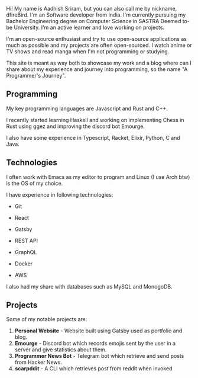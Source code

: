 Hi! My name is Aadhish Sriram, but you can also call me by nickname, dfireBird.
I'm an Software developer from India. I'm currently pursuing my Bachelor
Engineering degree on Computer Science in SASTRA Deemed to-be University.
I'm an active learner and love working on projects.

I'm an open-source enthusiast and try to use open-source applications as much as
possible and my projects are often open-sourced. I watch anime or TV shows and
read manga when I'm not programming or studying.

This site is meant as way both to showcase my work and a blog where can I share
about my experience and journey into programming, so the name "A Programmer's
Journey".

## Programming

My key programming languages are Javascript and Rust and C++.

I recently started learning Haskell and working on implementing Chess
in Rust using ggez and improving the discord bot Emourge.

I also have some experience in Typescript, Racket, Elixir, Python, C and Java.

## Technologies

I often work with Emacs as my editor to program and Linux (I use Arch btw) is 
the OS of my choice.

I have experience in following technologies:

* Git

* React

* Gatsby

* REST API

* GraphQL

* Docker

* AWS

I also had my share with databases such as MySQL and MonogoDB.

## Projects

Some of my notable projects are:

1. **Personal Website** - Website built using Gatsby used as portfolio and blog.
2. **Emourge** - Discord bot which records emojis sent by the user in a server
and give statistics about them.
2. **Programmer News Bot** - Telegram bot which retrieve and send posts from
Hacker News.
3. **scarpddit** - A CLI which retrieves post from reddit when invoked





